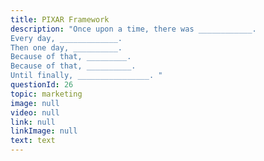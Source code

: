 ```yaml
---
title: PIXAR Framework
description: "Once upon a time, there was ____________.
Every day, _____________.
Then one day, __________.
Because of that, _________.
Because of that, __________.
Until finally, ________________. "
questionId: 26
topic: marketing
image: null
video: null
link: null
linkImage: null
text: text
---
```

